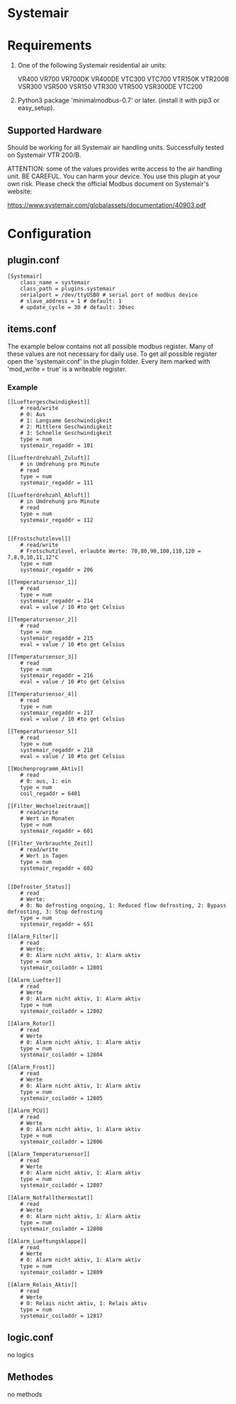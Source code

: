# Systemair

# Requirements

 1. One of the following Systemair residential air units:
    
    VR400
    VR700
    VR700DK
    VR400DE
    VTC300
    VTC700
    VTR150K
    VTR200B
    VSR300
    VSR500
    VSR150
    VTR300
    VTR500
    VSR300DE
    VTC200
 
 2. Python3 package 'minimalmodbus-0.7' or later. (install it with pip3 or easy_setup).
 

## Supported Hardware

 Should be working for all Systemair air handling units. Successfully tested on Systemair VTR 200/B.

 ATTENTION: some of the values provides write access to the air handling unit. BE CAREFUL. You can harm your device.
 You use this plugin at your own risk. Please check the official Modbus document on Systemair's website:
 
 https://www.systemair.com/globalassets/documentation/40903.pdf


# Configuration


## plugin.conf

    [Systemair]
        class_name = systemair 
        class_path = plugins.systemair
        serialport = /dev/ttyUSB0 # serial port of modbus device
        # slave_address = 1 # default: 1
        # update_cycle = 30 # default: 30sec


## items.conf

The example below contains not all possible modbus register. Many of these values are not necessary for daily use. 
To get all possible register open the 'systemair.conf' in the plugin folder. Every item marked with 'mod_write = true' 
is a writeable register.

### Example

    [[Lueftergeschwindigkeit]]
        # read/write
        # 0: Aus
        # 1: Langsame Geschwindigkeit
        # 2: Mittlere Geschwindigkeit 
        # 3: Schnelle Geschwindigkeit
        type = num
        systemair_regaddr = 101

    [[Luefterdrehzahl_Zuluft]]
        # in Umdrehung pro Minute
        # read
        type = num
        systemair_regaddr = 111

    [[Luefterdrehzahl_Abluft]]
        # in Umdrehung pro Minute
        # read
        type = num
        systemair_regaddr = 112


    [[Frostschutzlevel]]
        # read/write
        # Frotschutzlevel, erlaubte Werte: 70,80,90,100,110,120 = 7,8,9,10,11,12°C
        type = num
        systemair_regaddr = 206

    [[Temperatursensor_1]]
        # read
        type = num
        systemair_regaddr = 214
        eval = value / 10 #to get Celsius

    [[Temperatursensor_2]]
        # read
        type = num
        systemair_regaddr = 215
        eval = value / 10 #to get Celsius

    [[Temperatursensor_3]]
        # read
        type = num
        systemair_regaddr = 216
        eval = value / 10 #to get Celsius

    [[Temperatursensor_4]]
        # read
        type = num
        systemair_regaddr = 217
        eval = value / 10 #to get Celsius

    [[Temperatursensor_5]]
        # read
        type = num
        systemair_regaddr = 218
        eval = value / 10 #to get Celsius

    [[Wochenprogramm_Aktiv]]
        # read
        # 0: aus, 1: ein
        type = num
        coil_regaddr = 6401

    [[Filter_Wechselzeitraum]]
        # read/write
        # Wert in Monaten
        type = num
        systemair_regaddr = 601

    [[Filter_Verbrauchte_Zeit]]
        # read/write
        # Wert in Tagen
        type = num
        systemair_regaddr = 602


    [[Defroster_Status]]
        # read
        # Werte:
        # 0: No defrosting ongoing, 1: Reduced flow defrosting, 2: Bypass defrosting, 3: Stop defrosting
        type = num
        systemair_regaddr = 651

    [[Alarm_Filter]]
        # read
        # Werte:
        # 0: Alarm nicht aktiv, 1: Alarm aktiv
        type = num
        systemair_coiladdr = 12801

    [[Alarm_Luefter]]
        # read
        # Werte
        # 0: Alarm nicht aktiv, 1: Alarm aktiv
        type = num
        systemair_coiladdr = 12802

    [[Alarm_Rotor]]
        # read
        # Werte
        # 0: Alarm nicht aktiv, 1: Alarm aktiv
        type = num
        systemair_coiladdr = 12804

    [[Alarm_Frost]]
        # read
        # Werte
        # 0: Alarm nicht aktiv, 1: Alarm aktiv
        type = num
        systemair_coiladdr = 12805

    [[Alarm_PCU]]
        # read
        # Werte
        # 0: Alarm nicht aktiv, 1: Alarm aktiv
        type = num
        systemair_coiladdr = 12806

    [[Alarm_Temperatursensor]]
        # read
        # Werte
        # 0: Alarm nicht aktiv, 1: Alarm aktiv
        type = num
        systemair_coiladdr = 12807

    [[Alarm_Notfallthermostat]]
        # read
        # Werte
        # 0: Alarm nicht aktiv, 1: Alarm aktiv
        type = num
        systemair_coiladdr = 12808

    [[Alarm_Lueftungsklappe]]
        # read
        # Werte
        # 0: Alarm nicht aktiv, 1: Alarm aktiv
        type = num
        systemair_coiladdr = 12809

    [[Alarm_Relais_Aktiv]]
        # read
        # Werte
        # 0: Relais nicht aktiv, 1: Relais aktiv
        type = num
        systemair_coiladdr = 12817


        
## logic.conf

no logics

## Methodes

no methods

